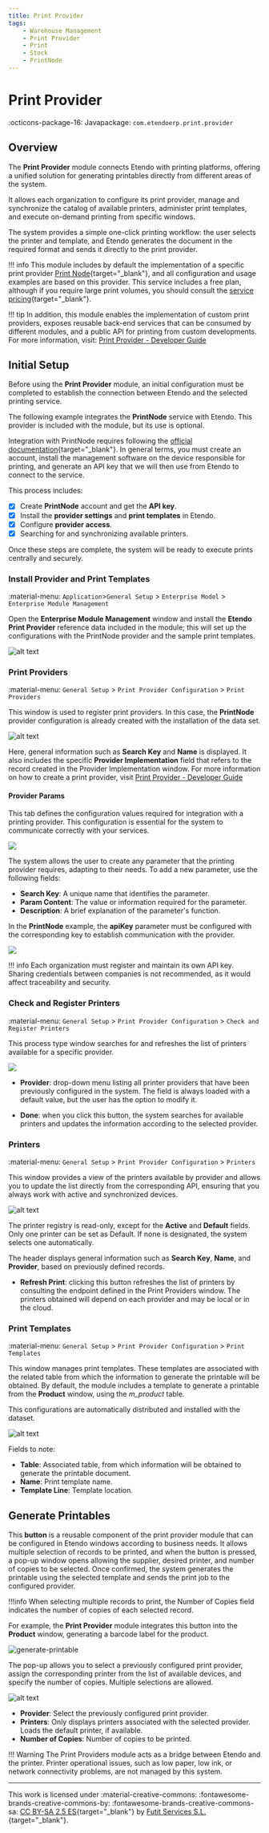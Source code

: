 ```yaml
---
title: Print Provider
tags:
    - Warehouse Management
    - Print Provider
    - Print
    - Stock
    - PrintNode
---
```


# Print Provider
:octicons-package-16: Javapackage: `com.etendoerp.print.provider`

## Overview

The **Print Provider** module connects Etendo with printing platforms, offering a unified solution for generating printables directly from different areas of the system.

It allows each organization to configure its print provider, manage and synchronize the catalog of available printers, administer print templates, and execute on-demand printing from specific windows.

The system provides a simple one-click printing workflow: the user selects the printer and template, and Etendo generates the document in the required format and sends it directly to the print provider.

!!! info 
    This module includes by default the implementation of a specific print provider [Print Node](https://www.printnode.com/){target="_blank"}, and all configuration and usage examples are based on this provider. This service includes a free plan, although if you require large print volumes, you should consult the [service pricing](https://www.printnode.com/pricing){target="_blank"}.    


!!! tip
    In addition, this module enables the implementation of custom print providers, exposes reusable back-end services that can be consumed by different modules, and a public API for printing from custom developments. For more information, visit: [Print Provider - Developer Guide](../../../../../assets/user-guide/developer-guide/etendo-classic/bundles/platform/print-provider.md)


## Initial Setup

Before using the **Print Provider** module, an initial configuration must be completed to establish the connection between Etendo and the selected printing service.

The following example integrates the **PrintNode** service with Etendo. This provider is included with the module, but its use is optional.

Integration with PrintNode requires following the [official documentation](https://www.printnode.com/docs){target="_blank"}. In general terms, you must create an account, install the management software on the device responsible for printing, and generate an API key that we will then use from Etendo to connect to the service.

This process includes:

- [x] Create **PrintNode** account and get the **API key**.
- [x] Install the **provider settings** and **print templates** in Etendo.
- [x] Configure **provider access**.
- [x] Searching for and synchronizing available printers. 
 
Once these steps are complete, the system will be ready to execute prints centrally and securely.


### Install Provider and Print Templates

:material-menu: `Application`>`General Setup` > `Enterprise Model` > `Enterprise Module Management`

Open the **Enterprise Module Management** window and install the **Etendo Print Provider** reference data included in the module; this will set up the configurations with the PrintNode provider and the sample print templates.

![alt text](../../../../../assets/user-guide/etendo-classic/optional-features/bundles/platform-extensions/print-provider/install-dataset.png)

### Print Providers

:material-menu: `General Setup` > `Print Provider Configuration` > `Print Providers`

This window is used to register print providers. In this case, the **PrintNode** provider configuration is already created with the installation of the data set.

![alt text](../../../../../assets/user-guide/etendo-classic/optional-features/bundles/platform-extensions/print-provider/print-provider-window.png)

Here, general information such as **Search Key** and **Name** is displayed. It also includes the specific **Provider Implementation** field that refers to the record created in the Provider Implementation window. For more information on how to create a print provider, visit [Print Provider - Developer Guide](../../../../../assets/user-guide/developer-guide/etendo-classic/bundles/platform/print-provider.md)


#### Provider Params

This tab defines the configuration values required for integration with a printing provider. This configuration is essential for the system to communicate correctly with your services.

![](../../../../../assets/user-guide/etendo-classic/optional-features/bundles/platform-extensions/print-provider/print-provider-tab.png)

The system allows the user to create any parameter that the printing provider requires, adapting to their needs. To add a new parameter, use the following fields:

   - **Search Key**: A unique name that identifies the parameter.
   - **Param Content**: The value or information required for the parameter.
   - **Description**: A brief explanation of the parameter's function.

In the **PrintNode** example, the **apiKey** parameter must be configured with the corresponding key to establish communication with the provider.

![](../../../../../assets/user-guide/etendo-classic/optional-features/bundles/platform-extensions/print-provider/api-key-param.png)

!!! info
    Each organization must register and maintain its own API key. Sharing credentials between companies is not recommended, as it would affect traceability and security.


### Check and Register Printers

:material-menu: `General Setup` > `Print Provider Configuration` > `Check and Register Printers`

This process type window searches for and refreshes the list of printers available for a specific provider.

![](../../../../../assets/user-guide/etendo-classic/optional-features/bundles/platform-extensions/print-provider/check-and-register-printers.png)

- **Provider**: drop-down menu listing all printer providers that have been previously configured in the system. The field is always loaded with a default value, but the user has the option to modify it.

- **Done**: when you click this button, the system searches for available printers and updates the information according to the selected provider.

### Printers

:material-menu: `General Setup` > `Print Provider Configuration` > `Printers`

This window provides a view of the printers available by provider and allows you to update the list directly from the corresponding API, ensuring that you always work with active and synchronized devices.

![alt text](../../../../../assets/user-guide/etendo-classic/optional-features/bundles/platform-extensions/print-provider/printers-window.png)

The printer registry is read-only, except for the **Active** and **Default** fields. Only one printer can be set as Default. If none is designated, the system selects one automatically.

The header displays general information such as **Search Key**, **Name**, and **Provider**, based on previously defined records. 

- **Refresh Print**: clicking this button refreshes the list of printers by consulting the endpoint defined in the Print Providers window. The printers obtained will depend on each provider and may be local or in the cloud.

### Print Templates

:material-menu: `General Setup` > `Print Provider Configuration` > `Print Templates`

This window manages print templates. These templates are associated with the related table from which the information to generate the printable will be obtained. By default, the module includes a template to generate a printable from the **Product** window, using the *m_product* table.

This configurations are automatically distributed and installed with the dataset.

![alt text](../../../../../assets/user-guide/etendo-classic/optional-features/bundles/platform-extensions/print-provider/print-template-window.png)

Fields to note:

- **Table**: Associated table, from which information will be obtained to generate the printable document.
- **Name**: Print template name. 
- **Template Line**: Template location.


## Generate Printables

This **button** is a reusable component of the print provider module that can be configured in Etendo windows according to business needs. It allows multiple selection of records to be printed, and when the button is pressed, a pop-up window opens allowing the supplier, desired printer, and number of copies to be selected. Once confirmed, the system generates the printable using the selected template and sends the print job to the configured provider.

!!!info 
    When selecting multiple records to print, the Number of Copies field indicates the number of copies of each selected record.

For example, the **Print Provider** module integrates this button into the **Product** window, generating a barcode label for the product.

![generate-printable](../../../../../assets/user-guide/etendo-classic/optional-features/bundles/platform-extensions/print-provider/generate-printable.png)

The pop-up allows you to select a previously configured print provider, assign the corresponding printer from the list of available devices, and specify the number of copies. Multiple selections are allowed.

![alt text](../../../../../assets/user-guide/etendo-classic/optional-features/bundles/platform-extensions/print-provider/generate-printable-popup.png)

   - **Provider**: Select the previously configured print provider.
   - **Printers**: Only displays printers associated with the selected provider. Loads the default printer, if available.
   - **Number of Copies**: Number of copies to be printed.

!!! Warning
    The Print Providers module acts as a bridge between Etendo and the printer. Printer operational issues, such as low paper, low ink, or network connectivity problems, are not managed by this system.

---
This work is licensed under :material-creative-commons: :fontawesome-brands-creative-commons-by: :fontawesome-brands-creative-commons-sa: [ CC BY-SA 2.5 ES](https://creativecommons.org/licenses/by-sa/2.5/es/){target="_blank"} by [Futit Services S.L.](https://etendo.software){target="_blank"}.